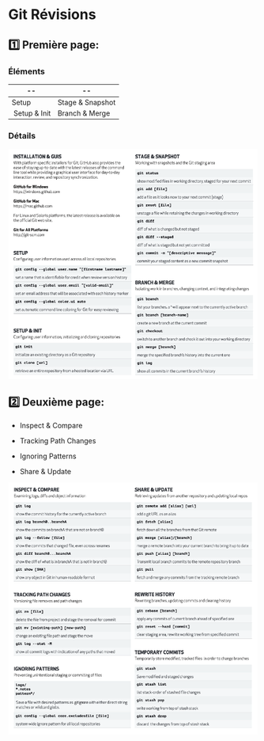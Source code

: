 # Git Révisions

## :one: Première page:


### Éléments

| -- |  -- |
|------------------|-------------------|
| Setup            | Stage & Snapshot  |
| Setup & Init     | Branch & Merge    |

### Détails

![image](images/page1.png)

## :two: Deuxième page:

* Inspect & Compare

* Tracking Path Changes

* Ignoring Patterns

* Share & Update


![image](images/page2.png)
